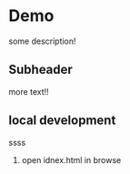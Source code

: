 # Demo

some description!


## Subheader

more text!!



## local development
ssss
1. open idnex.html in browse